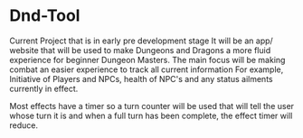 # Dnd-Tool
Current Project that is in early pre development stage
It will be an app/ website that will be used to make Dungeons and Dragons a more fluid experience for beginner Dungeon Masters.
The main focus will be making combat an easier experience to track all current information
For example, Initiative of Players and NPCs, health of NPC's and any status ailments currently in effect.

Most effects have a timer so a turn counter will be used that will tell the user whose turn it is and when a full turn has been complete, the effect timer will reduce.
